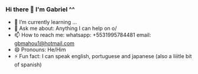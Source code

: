 ### Hi there 👋 I'm Gabriel ^^

- 🌱 I’m currently learning ...
- 💬 Ask me about: Anything I can help on o/
- 📫 How to reach me: whatsapp: +5531995784481 email: gbmahou1@hotmail.com
- 😄 Pronouns: He/Him
- ⚡ Fun fact: I can speak english, portuguese and japanese (also a liiitle bit of spanish)
